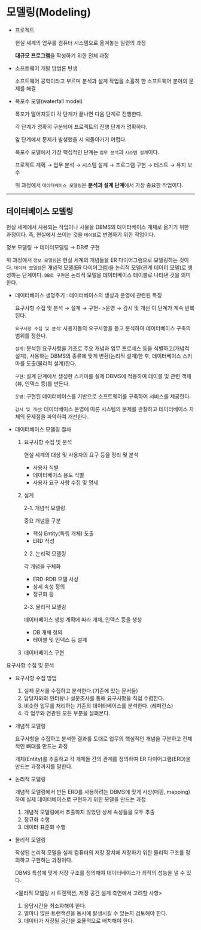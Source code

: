 # 모델링(Modeling)

- 프로젝트

  현실 세계의 업무를 컴퓨터 시스템으로 옮겨놓는 일련의 과정

  **대규모 프로그램**을 작성하기 위한 전체 과정

- 소프트웨어 개발 방법론 탄생

  소프트웨어 공학이라고 부르며 분석과 설계 작업을 소홀히 한 소프트웨어 분야의 문제를 해결

- 폭포수 모델(waterfall model)

  폭포가 떨어지듯이 각 단계가 끝나면 다음 단계로 진행한다.

  각 단계가 명확히 구분되어 프로젝트의 진행 단계가 명확하다.

  앞 단계에서 문제가 발생했을 시 되돌아가기 어렵다.

  폭포수 모델에서 가장 핵심적인 단계는 `업무 분석`과 `시스템 설계`이다.

  프로젝트 계획 → 업무 분석 → 시스템 설계 → 프로그램 구현 → 테스트 → 유지 보수

  위 과정에서 `데이터베이스 모델링`은 **분석과 설계 단계**에서 가장 중요한 작업이다.

---

## 데이터베이스 모델링

현실 세계에서 사용되는 작업이나 사물을 DBMS의 데이터베이스 개체로 옮기기 위한 과정이다. 즉, 현실에서 쓰이는 것을 `테이블`로 변경하기 위한 작업이다.

정보 모델링 → 데이터모델링 → DB로 구현

위 과정에서 `정보 모델링`은 현실 세계의 개념들을 ER 다이어그램으로 모델링하는 것이다. `데이터 모델링`은 개념적 모델(ER 다이어그램)을 논리적 모델(관계 데이터 모델)로 생성하는 단계이다. `DB로 구현`은 논리적 모델을 데이터베이스 테이블로 나타낸 것을 의미한다.

- 데이터베이스 생명주기 : 데이터베이스의 생성과 운영에 관련된 특징

  요구사항 수집 및 분석 → 설계 → 구현- >운영 → 감시 및 개선 이 단계가 계속 반복된다.

  `요구사항 수집 및 분석`: 사용자들의 요구사항을 듣고 분석하여 데이터베이스 구축의 범위를 정한다.

  `설계`: 분석된 요구사항을 기초로 주요 개념과 업무 프로세스 등을 식별하고(개념적 설계), 사용하는 DBMS의 종류에 맞게 변환(논리적 설계)한 후, 데이터베이스 스키마를 도출(물리적 설계)한다.

  `구현`: 설계 단계에서 생성한 스키마를 실제 DBMS에 적용하여 테이블 및 관련 객체(뷰, 인덱스 등)를 만든다.

  `운영`: 구현된 데이터베이스를 기반으로 소프트웨어를 구축하여 서비스를 제공한다.

  `감시 및 개선`: 데이터베이스 운영에 따른 시스템의 문제를 관찰하고 데이터베이스 자체의 문제점을 파악하여 개선한다.

- 데이터베이스 모델링 절차

  1. 요구사항 수집 및 분석

     현실 세계의 대상 및 사용자의 요구 등을 정리 및 분석

     - 사용자 식별
     - 데이터베이스 용도 식별
     - 사용자 요구 사항 수집 및 명세

  2. 설계

     2-1. 개념적 모델링

     중요 개념을 구분

     - 핵심 Entity(독립 개체) 도출
     - ERD 작성

     2-2. 논리적 모델링

     각 개념을 구체화

     - ERD-RDB 모델 사상
     - 상세 속성 정의
     - 정규화 등

     2-3. 물리적 모델링

     데이터베이스 생성 계획에 따라 개체, 인덱스 등을 생성

     - DB 개체 정의
     - 테이블 및 인덱스 등 설계

  3. 데이터베이스 구현

요구사항 수집 및 분석

- 요구사항 수집 방법
  1. 실제 문서를 수집하고 분석한다.(기존에 있는 문서들)
  2. 담당자와의 인터뷰나 설문조사를 통해 요구사항을 직접 수렴한다.
  3. 비슷한 업무를 처리하는 기존의 데이터베이스를 분석한다. (레퍼런스)
  4. 각 업무와 연관된 모든 부분을 살펴본다.
- 개념적 모델링

  요구사항을 수집하고 분석한 결과를 토대로 업무의 핵심적인 개념을 구분하고 전체적인 뼈대를 만드는 과정

  개체(Entity)를 추출하고 각 개체들 간의 관계를 정의하여 ER 다이어그램(ERD)을 만드는 과정까지를 말한다.

- 논리적 모델링

  개념적 모델링에서 만든 ERD를 사용하려는 DBMS에 맞게 사상(매핑, mapping)하여 실제 데이터베이스로 구현하기 위한 모델을 만드는 과정

  1. 개념적 모델링에서 추출하지 않았던 상세 속성들을 모두 추출
  2. 정규화 수행
  3. 데이터 표준화 수행

- 물리적 모델링

  작성된 논리적 모델을 실제 컴퓨터의 저장 장치에 저장하기 위한 물리적 구조를 정의하고 구현하는 과정이다.

  DBMS 특성에 맞게 저장 구조를 정의해야 데이터베이스가 최적의 성능을 낼 수 있다.

  <물리적 모델링 시 트랜잭션, 저장 공간 설계 측면에서 고려할 사항>

  1. 응답시간을 최소화해야 한다.
  2. 얼마나 많은 트랜잭션을 동시에 발생시킬 수 있는지 검토해야 한다.
  3. 데이터가 저장될 공간을 효율적으로 배치해야 한다.
